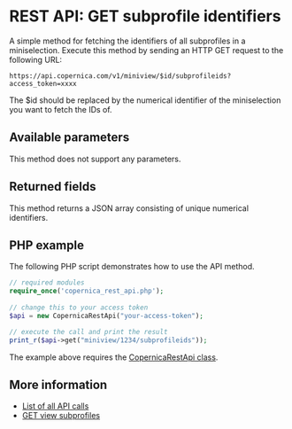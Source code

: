 # REST API: GET subprofile identifiers

A simple method for fetching the identifiers of all subprofiles in a miniselection.
Execute this method by sending an HTTP GET request to the following URL:

`https://api.copernica.com/v1/miniview/$id/subprofileids?access_token=xxxx`

The $id should be replaced by the numerical identifier of the miniselection 
you want to fetch the IDs of.

## Available parameters

This method does not support any parameters.

## Returned fields

This method returns a JSON array consisting of unique numerical identifiers.

## PHP example

The following PHP script demonstrates how to use the API method.

```php
// required modules
require_once('copernica_rest_api.php');
   
// change this to your access token
$api = new CopernicaRestApi("your-access-token");

// execute the call and print the result
print_r($api->get("miniview/1234/subprofileids"));
```

The example above requires the [CopernicaRestApi class](rest-php).
    
## More information

* [List of all API calls](rest-api)
* [GET view subprofiles](rest-get-miniview-subprofiles)
